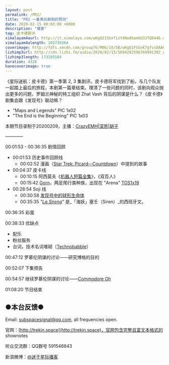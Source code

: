 ```yaml
---
layout: post
permalink: /PR2/
title: "PR2 一番黑白颠倒的预测"
date: 2020-02-15 00:03:00 +0800
description: "播客"
tag: 皮卡德剧评
ximalayam4aurl: http://jt.ximalaya.com/wKgO215GxTizY4NoAhamGU3JTQ8446.m4a?channel=rss&amp;album_id=3135361&amp;track_id=254291052&amp;uid=6418191&amp;jt=http://audio.xmcdn.com/group73/M0B/0B/3A/wKgO215GxTizY4NoAhamGU3JTQ8446.m4a
ximalayam4alength: 103739364
coverimage: http://fdfs.xmcdn.com/group76/M06/10/5B/wKgO1F5GxK7gfvsDAAGayYHWCUU571.jpg
lizhimp3url: http://cdn.lizhi.fm/audio/2020/02/15/5094282596769991302_ud.mp3
lizhimp3length: 173185584
duration: 4328
havecoverimage: true
---
```


《星际迷航：皮卡德》第一季第 2, 3 集剧评。皮卡德将军找到了船，与几个队友一起踏上最后的旅程，本剧第一篇章结束。理清了一些问题的同时，该剧向观众抛出更多的问题，罗姆兰神秘的特工组织 Zhat Vash 背后的阴谋是什么？《皮卡德》剧集会跟《发现号》联动嘛？

- &quot;Maps and Legends&quot; PIC 1x02
- &quot;The End is the Beginning&quot; PIC 1x03

本期节目录制于20200209，主播：[CrazyEMH](mailto:emh@trekin.space)\|[深思](mailto:deepthought@trekin.space)\|[胡子](https://weibo.com/p/1005051764117203)

————

00:01:53 - 00:36:35 剧情回顾

  - 00:01:53 历史事件回顾线
    - 00:02:52 漫画（[Star Trek: Picard—Countdown](https://www.idwpublishing.com/product/star-trek-picard-countdown-1/)）中提到的故事
  - 00:04:37 皮卡线
    - 00:10:15 阿西莫夫《[机器人短篇全集](https://book.douban.com/subject/24882289/)》，《双百人》
    - 00:15:42 [Gorn](https://memory-alpha.fandom.com/wiki/Gorn)，两足爬行类种族，出现在 &quot;Arena&quot; [TOS](https://memory-alpha.fandom.com/wiki/TOS)[1x19](https://memory-alpha.fandom.com/wiki/TOS_Season_1)
  - 00:28:54 Soji 线
    - 00:30:58 [发现号中的球形生命体](https://memory-alpha.fandom.com/wiki/Sphere_(lifeform))
    - 00:35:35 _&quot;_[_La Sirena_](https://memory-alpha.fandom.com/wiki/La_Sirena)_&quot;_ 是_「海妖」塞壬（Siren）_的西班牙文。

00:36:35 彩蛋

00:38:33 优缺点

  - 配乐
  - 粉丝服务
  - 台词，技术名词堆砌（[Technobabble](https://en.wikipedia.org/wiki/Technobabble)）

00:47:12 罗慕伦阴谋的讨论——研究博格的目的

00:52:07 下集预告

00:54:57 继续罗慕伦阴谋的讨论——[Commodore Oh](https://memory-alpha.fandom.com/wiki/Oh)

01:08:20 节目结束

## ●本台反馈●

Email: [subspacesignal@qq.com](mailto:subspacesignal@qq.com), all frequencies open.

官网：[http://trekin.space](http://trekin.space)，官网包含完整且富文本格式的 shownotes

听众交流群：QQ群号 591546843

新浪微博：[@迷于星际播客](http://weibo.com/lostinst)
